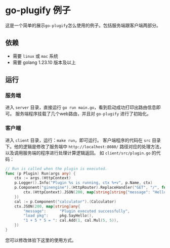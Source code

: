 # go-plugify 例子

这是一个简单的展示`go-plugify`怎么使用的例子。包括服务端跟客户端两部分。

## 依赖

- 需要 `linux` 或 `mac` 系统
- 需要 golang 1.23.10 版本及以上

## 运行

### 服务端

进入 `server` 目录，直接运行 `go run main.go`，看到启动成功打印出路由信息即可。
服务端程序挂载了几个web路由，并且对 `go-plugify` 进行了初始化。

### 客户端

进入 `client` 目录，运行：`make run`，即可运行。
客户端程序的代码在 `src` 目录下。他的逻辑是修改了服务端中 `http://localhost:8080/` 路径对应的处理方法，以及调用服务端的程序进行处理计算逻辑返回。
如 `client/src/plugin.go` 的代码：

```go
// Run is called when the plugin is executed.
func (p Plugin) Run(args any) {
	ctx := args.(HttpContext)
	p.Logger().Info("Plugin %s is running, ctx %+v", p.Name, ctx)
	p.Component("ginengine").(HttpRouter).ReplaceHandler("GET", "/", func(ctx context.Context) {
		ctx.(HttpContext).JSON(200, map[string]string{"message": "Hello from plugin !!!"})
	})
	cal := p.Component("calculator").(Calculator)
	ctx.JSON(200, map[string]any{
		"message":      "Plugin executed successfully",
		"load pkg":     pkg.SayHello(),
		"1 + 5 * 5 = ": cal.Add(1, cal.Mul(5, 5)),
	})
}
```

您可以修改体验下这里的使用方式。